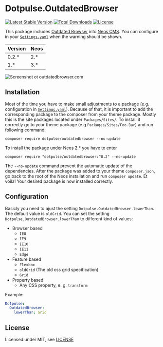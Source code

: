 # Dotpulse.OutdatedBrowser

[![Latest Stable Version](https://poser.pugx.org/dotpulse/outdatedbrowser/v/stable)](https://packagist.org/packages/dotpulse/outdatedbrowser)
[![Total Downloads](https://poser.pugx.org/dotpulse/outdatedbrowser/downloads)](https://packagist.org/packages/dotpulse/outdatedbrowser)
[![License](https://poser.pugx.org/dotpulse/outdatedbrowser/license)](https://packagist.org/packages/dotpulse/outdatedbrowser)

This package includes [Outdated Browser](http://outdatedbrowser.com/) into [Neos CMS](https://www.neos.io). You can configure in your [`Settings.yaml`](Configuration/Settings.yaml) when the warning should be shown.

| Version | Neos   |
|---------|--------|
| 0.2.*   | 2.*    |
| 1.*     | 3.*    |

![Screenshot ot outdatedbrowser.com](https://user-images.githubusercontent.com/4510166/36903094-e575156a-1e2c-11e8-8cd1-acc375c451a7.png)

## Installation

Most of the time you have to make small adjustments to a package (e.g. configuration in [`Settings.yaml`](Configuration/Settings.yaml)). Because of that, it is important to add the corresponding package to the composer from your theme package. Mostly this is the site packages located under `Packages/Sites/`. To install it correctly go to your theme package (e.g.`Packages/Sites/Foo.Bar`) and run following command:
```
composer require dotpulse/outdatedbrowser --no-update
```

To install the package under Neos 2.* you have to enter
```
composer require "dotpulse/outdatedbrowser:^0.2" --no-update
```

The `--no-update` command prevent the automatic update of the dependencies. After the package was added to your theme `composer.json`, go back to the root of the Neos installation and run `composer update`. Et voilà! Your desired package is now installed correctly.

## Configuration

Basicly you need to ajust the setting `Dotpulse.OutdatedBrowser.lowerThan`. The default value is `oldGrid`.
You can set the setting `Dotpulse.OutdatedBrowser.lowerThan` to different kind of values:

* Browser based
   * `IE8`
   * `IE9`
   * `IE10`
   * `IE11`
   * `Edge`
* Feature based
   * `Flexbox`
   * `oldGrid` (The old css grid specification)
   * `Grid`
* Property based
   * Any CSS property, e. g. `transform`

Example: 

```yaml
Dotpulse:
  OutdatedBrowser:
    lowerThan: Grid
```


## License

Licensed under MIT, see [LICENSE](LICENSE)
